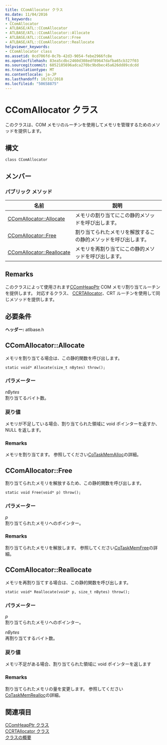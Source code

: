 ```yaml
---
title: CComAllocator クラス
ms.date: 11/04/2016
f1_keywords:
- CComAllocator
- ATLBASE/ATL::CComAllocator
- ATLBASE/ATL::CComAllocator::Allocate
- ATLBASE/ATL::CComAllocator::Free
- ATLBASE/ATL::CComAllocator::Reallocate
helpviewer_keywords:
- CComAllocator class
ms.assetid: 0cd706fd-0c7b-42d3-9054-febe2966fc8e
ms.openlocfilehash: 83ea5cdbc2460d308edf89647dafba65cb327f03
ms.sourcegitcommit: 6052185696adca270bc9bdbec45a626dd89cdcdd
ms.translationtype: MT
ms.contentlocale: ja-JP
ms.lasthandoff: 10/31/2018
ms.locfileid: "50658875"
---
```

# <a name="ccomallocator-class"></a>CComAllocator クラス

このクラスは、COM メモリのルーチンを使用してメモリを管理するためのメソッドを提供します。

## <a name="syntax"></a>構文

```
class CComAllocator
```

## <a name="members"></a>メンバー

### <a name="public-methods"></a>パブリック メソッド

|名前|説明|
|----------|-----------------|
|[CComAllocator::Allocate](#allocate)|メモリの割り当てにこの静的メソッドを呼び出します。|
|[CComAllocator::Free](#free)|割り当てられたメモリを解放するこの静的メソッドを呼び出します。|
|[CComAllocator::Reallocate](#reallocate)|メモリを再割り当てにこの静的メソッドを呼び出します。|

## <a name="remarks"></a>Remarks

このクラスによって使用されます[CComHeapPtr](../../atl/reference/ccomheapptr-class.md) COM メモリ割り当てルーチンを提供します。 対応するクラス、 [CCRTAllocator](../../atl/reference/ccrtallocator-class.md)、CRT ルーチンを使用して同じメソッドを提供します。

## <a name="requirements"></a>必要条件

**ヘッダー:** atlbase.h

##  <a name="allocate"></a>  CComAllocator::Allocate

メモリを割り当てる場合は、この静的関数を呼び出します。

```
static void* Allocate(size_t nBytes) throw();
```

### <a name="parameters"></a>パラメーター

*nBytes*<br/>
割り当てるバイト数。

### <a name="return-value"></a>戻り値

メモリが不足している場合、割り当てられた領域に void ポインターを返すか、NULL を返します。

### <a name="remarks"></a>Remarks

メモリを割り当てます。 参照してください[CoTaskMemAlloc](/windows/desktop/api/combaseapi/nf-combaseapi-cotaskmemalloc)の詳細。

##  <a name="free"></a>  CComAllocator::Free

割り当てられたメモリを解放するため、この静的関数を呼び出します。

```
static void Free(void* p) throw();
```

### <a name="parameters"></a>パラメーター

*p*<br/>
割り当てられたメモリへのポインター。

### <a name="remarks"></a>Remarks

割り当てられたメモリを解放します。 参照してください[CoTaskMemFree](/windows/desktop/api/combaseapi/nf-combaseapi-cotaskmemfree)の詳細。

##  <a name="reallocate"></a>  CComAllocator::Reallocate

メモリを再割り当てする場合は、この静的関数を呼び出します。

```
static void* Reallocate(void* p, size_t nBytes) throw();
```

### <a name="parameters"></a>パラメーター

*p*<br/>
割り当てられたメモリへのポインター。

*nBytes*<br/>
再割り当てするバイト数。

### <a name="return-value"></a>戻り値

メモリ不足がある場合、割り当てられた領域に void ポインターを返します

### <a name="remarks"></a>Remarks

割り当てられたメモリの量を変更します。 参照してください[CoTaskMemRealloc](/windows/desktop/api/combaseapi/nf-combaseapi-cotaskmemrealloc)の詳細。

## <a name="see-also"></a>関連項目

[CComHeapPtr クラス](../../atl/reference/ccomheapptr-class.md)<br/>
[CCRTAllocator クラス](../../atl/reference/ccrtallocator-class.md)<br/>
[クラスの概要](../../atl/atl-class-overview.md)
